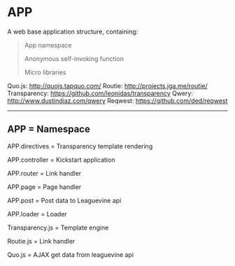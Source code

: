 APP
===

A web base application structure, containing:

> App namespace
>
> Anonymous self-invoking function
>
> Micro libraries

Quo.js: http://quojs.tapquo.com/
Routie: http://projects.jga.me/routie/
Transparency: https://github.com/leonidas/transparency
Qwery: http://www.dustindiaz.com/qwery
Reqwest: https://github.com/ded/reqwest

-----

APP = Namespace
-----

APP.directives = Transparency template rendering

APP.controller = Kickstart application

APP.router = Link handler

APP.page = Page handler

APP.post = Post data to Leaguevine api

APP.loader = Loader

Transparency.js = Template engine

Routie.js = Link handler

Quo.js = AJAX get data from leaguevine api

